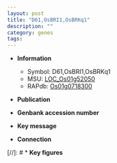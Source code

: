 ```yaml
---
layout: post
title: "D61,OsBRI1,OsBRKq1"
description: ""
category: genes
tags: 
---
```


* **Information**  
    + Symbol: D61,OsBRI1,OsBRKq1  
    + MSU: [LOC_Os01g52050](http://rice.uga.edu/cgi-bin/ORF_infopage.cgi?orf=LOC_Os01g52050)  
    + RAPdb: [Os01g0718300](http://rapdb.dna.affrc.go.jp/viewer/gbrowse_details/irgsp1?name=Os01g0718300)  

* **Publication**  

* **Genbank accession number**  

* **Key message**  

* **Connection**  

[//]: # * **Key figures**  


